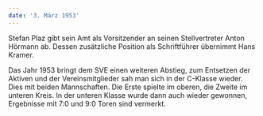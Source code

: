 ```yaml
---
date: '3. März 1953'
---
```


Stefan Plaz gibt sein Amt als Vorsitzender an seinen Stellvertreter Anton Hörmann ab. Dessen zusätzliche Position als Schriftführer übernimmt Hans Kramer.

Das Jahr 1953 bringt dem SVE einen weiteren Abstieg, zum Entsetzen der Aktiven und der Vereinsmitglieder sah man sich in der C-Klasse wieder. Dies mit beiden Mannschaften. Die Erste spielte im oberen, die Zweite im unteren Kreis. In der unteren Klasse wurde dann auch wieder gewonnen, Ergebnisse mit 7:0 und 9:0 Toren sind vermerkt.
